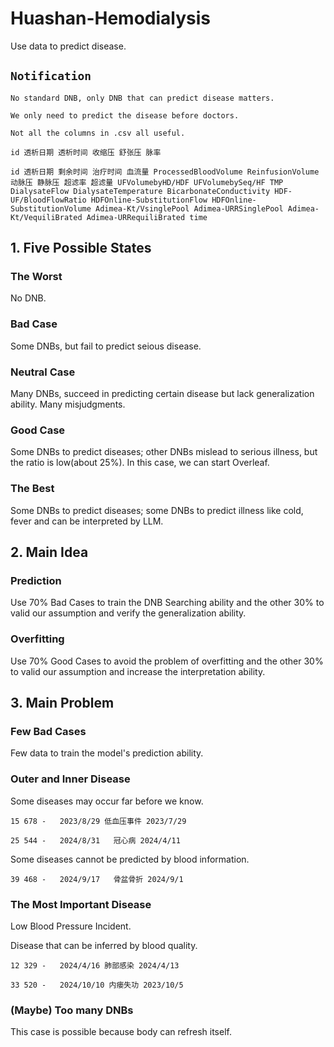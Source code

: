 # Huashan-Hemodialysis
Use data to predict disease.

## `Notification`
`No standard DNB, only DNB that can predict disease matters.`

`We only need to predict the disease before doctors.`

`Not all the columns in .csv all useful.`

`id 透析日期 透析时间 收缩压 舒张压 脉率`

`id 透析日期 剩余时间 治疗时间 血流量 ProcessedBloodVolume ReinfusionVolume 动脉压 静脉压 超滤率 超滤量 UFVolumebyHD/HDF UFVolumebySeq/HF TMP DialysateFlow DialysateTemperature BicarbonateConductivity HDF-UF/BloodFlowRatio HDFOnline-SubstitutionFlow HDFOnline-SubstitutionVolume Adimea-Kt/VsinglePool Adimea-URRSinglePool Adimea-Kt/VequiliBrated Adimea-URRequiliBrated time`

## 1. Five Possible States
### The Worst
No DNB.
### Bad Case
Some DNBs, but fail to predict seious disease.
### Neutral Case
Many DNBs, succeed in predicting certain disease but lack generalization ability. Many misjudgments.
### Good Case
Some DNBs to predict diseases; other DNBs mislead to serious illness, but the ratio is low(about 25%). In this case, we can start Overleaf.
### The Best
Some DNBs to predict diseases; some DNBs to predict illness like cold, fever and can be interpreted by LLM.

## 2. Main Idea
### Prediction
Use 70% Bad Cases to train the DNB Searching ability and the other 30% to valid our assumption and verify the generalization ability.
### Overfitting
Use 70% Good Cases to avoid the problem of overfitting and the other 30% to valid our assumption and increase the interpretation ability.

## 3. Main Problem
### Few Bad Cases
Few data to train the model's prediction ability.
### Outer and Inner Disease
Some diseases may occur far before we know.

`15 678 -	2023/8/29 低血压事件 2023/7/29`

`25	544 -	2024/8/31	冠心病 2024/4/11`

Some diseases cannot be predicted by blood information.

`39	468 -	2024/9/17	骨盆骨折 2024/9/1`

### The Most Important Disease
Low Blood Pressure Incident.

Disease that can be inferred by blood quality.

`12 329 -	2024/4/16 肺部感染 2024/4/13`

`33 520 -	2024/10/10 内瘘失功 2023/10/5`

### (Maybe) Too many DNBs
This case is possible because body can refresh itself.
